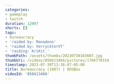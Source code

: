 ```yaml
---
categories:
- gameplay
- twitch
duration: 12097
shorts: []
tags:
- bureaucracy
- 'raided by: Manadono'
- 'raided by: VerryckterVT'
- 'raiding: KriKit_'
thumbPath: /assets/thumbs/20230730183607.jpg
thumbUri: /videos/850413466/pictures/1704770319
timestamp: 2023-07-30T13:36:07-05:00
title: Bureaucracy (1987) | DOSBox
videoId: '850413466'
---
```

